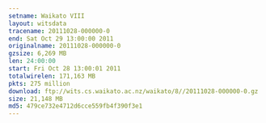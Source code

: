 ```yaml
---
setname: Waikato VIII
layout: witsdata
tracename: 20111028-000000-0
end: Sat Oct 29 13:00:00 2011
originalname: 20111028-000000-0
gzsize: 6,269 MB
len: 24:00:00
start: Fri Oct 28 13:00:01 2011
totalwirelen: 171,163 MB
pkts: 275 million
download: ftp://wits.cs.waikato.ac.nz/waikato/8//20111028-000000-0.gz
size: 21,148 MB
md5: 479ce732e4712d6cce559fb4f390f3e1
---
```

